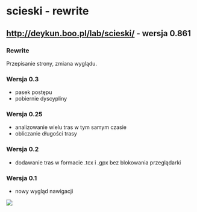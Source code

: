 # scieski - rewrite
## http://deykun.boo.pl/lab/scieski/ - wersja 0.861

### Rewrite
Przepisanie strony, zmiana wyglądu.

### Wersja 0.3
- pasek postępu
- pobiernie dyscypliny

### Wersja 0.25
- analizowanie wielu tras w tym samym czasie
- obliczanie długości trasy

### Wersja 0.2
- dodawanie tras w formacie .tcx i .gpx bez blokowania przeglądarki

### Wersja 0.1
- nowy wygląd nawigacji

![](http://deykun.boo.pl/lab/ilustracje/scieski/rewrite/0.1/rewrite.gif)
